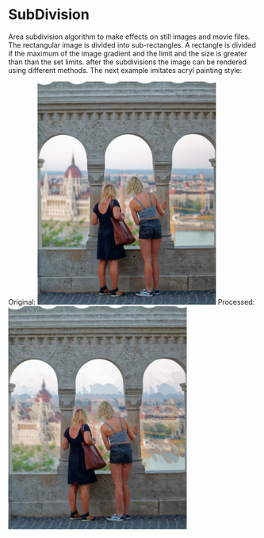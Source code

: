 # SubDivision
Area subdivision algorithm to make effects on still images and movie files.
The rectangular image is divided into sub-rectangles. A rectangle is divided if the maximum of the image gradient and  the limit and the size is greater than than the set limits. after the subdivisions the image can be rendered using different methods. The next example imitates acryl painting style: 

Original: <img src="https://github.com/nemethakos/SubDivision/raw/master/res/doc/hb.jpg"  width=360 height=450>
Processed: <img src="https://github.com/nemethakos/SubDivision/raw/master/res/doc/hb_20190318_234022_139.png" width=360 height=450>

